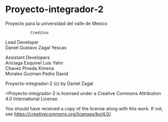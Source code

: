 # Proyecto-integrador-2

Proyecto para la universidad del valle de Mexico


               Creditos                      

  Lead Developer                                 
  Daniel Gustavo Zagal Yescas                    
                                               
  Assistant Developers                           
  Ariciaga Esquivel Luis Yahir                   
  Chavez Pineda Ximena                           
  Morales Guzman Pedro David                     



Proyecto-integrador-2 (c) by Daniel Zagal

<Proyecto-integrador-2 is licensed under a
Creative Commons Attribution 4.0 International License.

You should have received a copy of the license along with this
work. If not, see <https://creativecommons.org/licenses/by/4.0/>.

